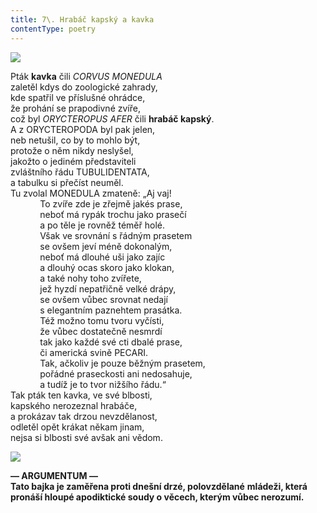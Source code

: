 ```yaml
---
title: 7\. Hrabáč kapský a kavka
contentType: poetry
---
```


<section>

![](../Images/007.jpg)

Pták **kavka** čili _CORVUS MONEDULA_  
zaletěl kdys do zoologické zahrady,  
kde spatřil ve příslušné ohrádce,  
že prohání se prapodivné zvíře,  
což byl _ORYCTEROPUS AFER_ čili **hrabáč kapský**.  
A z ORYCTEROPODA byl pak jelen,  
neb netušil, co by to mohlo být,  
protože o něm nikdy neslyšel,  
jakožto o jediném představiteli  
zvláštního řádu TUBULIDENTATA,  
a tabulku si přečíst neuměl.  
Tu zvolal MONEDULA zmateně: „Aj vaj!  
            To zvíře zde je zřejmě jakés prase,  
            neboť má rypák trochu jako prasečí  
            a po těle je rovněž téměř holé.  
            Však ve srovnání s řádným prasetem  
            se ovšem jeví méně dokonalým,  
            neboť má dlouhé uši jako zajíc  
            a dlouhý ocas skoro jako klokan,  
            a také nohy toho zvířete,  
            jež hyzdí nepatřičně velké drápy,  
            se ovšem vůbec srovnat nedají  
            s elegantním paznehtem prasátka.  
            Též možno tomu tvoru vyčísti,  
            že vůbec dostatečně nesmrdí  
            tak jako každé své cti dbalé prase,  
            či americká svině PECARI.  
            Tak, ačkoliv je pouze běžným prasetem,  
            pořádné praseckosti ani nedosahuje,  
            a tudíž je to tvor nižšího řádu.“  
Tak pták ten kavka, ve své blbosti,  
kapského nerozeznal hrabáče,  
a prokázav tak drzou nevzdělanost,  
odletěl opět krákat někam jinam,  
nejsa si blbosti své avšak ani vědom.

</section>

<section>

**![](../Images/008.jpg)**

**— ARGUMENTUM —  
Tato bajka je zaměřena proti dnešní drzé, polovzdělané** **mládeži, která pronáší hloupé apodiktické soudy o věcech, kterým vůbec nerozumí.**

</section>
